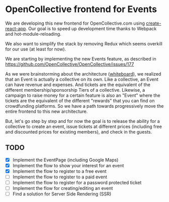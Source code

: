 # OpenCollective frontend for Events

We are developing this new frontend for OpenCollective.com using [create-react-app](https://github.com/facebookincubator/create-react-app).
Our goal is to speed up development time thanks to Webpack and hot-module-reloading.

We also want to simplify the stack by removing Redux which seems overkill for our use (at least for now).

We are starting by implementing the new Events feature, as described in https://github.com/OpenCollective/OpenCollective/issues/177

As we were brainstorming about the architecture ([whiteboard](https://cl.ly/3j160b3j203C/DB%20schema%20for%20events.jpg)), we realized that an Event is actually a collective on its own. Like a collective, an Event can have revenue and expenses. And tickets are the equivalent of the different membership/sponsorship Tiers of a collective. 
Likewise, a campaign to raise money for a certain feature is also an "Event" where the tickets are the equivalent of the different "rewards" that you can find on crowdfunding platforms.
So we have a path towards progressively move the entire frontend to this new architecture.

But, let's go step by step and for now the goal is to release the ability for a collective to create an event, issue tickets at different prices (including free and discounted prices for existing members), and check in the guests.

## TODO

- [x] Implement the EventPage (including Google Maps)
- [x] Implement the flow to show your interest for an event
- [x] Implement the flow to register to a free event
- [ ] Implement the flow to register to a paid event
- [ ] Implement the flow to register for a password protected ticket
- [ ] Implement the flow for creating/editing an event
- [ ] Find a solution for Server Side Rendering (SSR)
